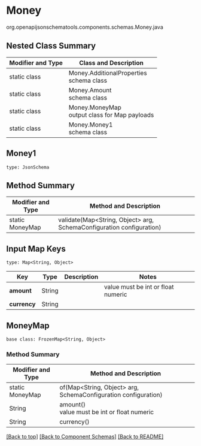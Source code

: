 # Money
org.openapijsonschematools.components.schemas.Money.java

## Nested Class Summary
| Modifier and Type | Class and Description |
| ----------------- | ---------------------- |
| static class | Money.AdditionalProperties<br> schema class |
| static class | Money.Amount<br> schema class |
| static class | Money.MoneyMap<br> output class for Map payloads |
| static class | Money.Money1<br> schema class |

## Money1
```
type: JsonSchema
```

## Method Summary
| Modifier and Type | Method and Description |
| ----------------- | ---------------------- |
| static MoneyMap | validate(Map<String, Object> arg, SchemaConfiguration configuration) |

## Input Map Keys
```
type: Map<String, Object>
```
Key | Type |  Description | Notes
------------ | ------------- | ------------- | -------------
**amount** | String |  | value must be int or float numeric
**currency** | String |  |

## MoneyMap
```
base class: FrozenMap<String, Object>
```

### Method Summary
| Modifier and Type | Method and Description |
| ----------------- | ---------------------- |
| static MoneyMap | of(Map<String, Object> arg, SchemaConfiguration configuration) |
| String | amount()<br> value must be int or float numeric |
| String | currency()<br> |

[[Back to top]](#top) [[Back to Component Schemas]](../../../README.md#Component-Schemas) [[Back to README]](../../../README.md)
